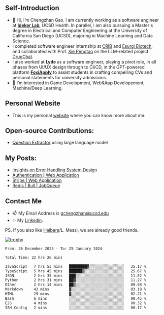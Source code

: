 ## Self-Introduction
- 👋 Hi, I’m Chengzhan Gao. I am currently working as a software engineer at **[Ideker Lab](https://idekerlab.ucsd.edu/)**, UCSD Health. In parallel, I am also pursuing a Master's degree in Electrical and Computer Engineering at the University of California San Diego (UCSD), majoring in Machine Learning and Data Science.
- I completed software engineer internship at [CRIB](https://apps.apple.com/us/app/crib-for-roommates/id6468918103?platform=iphone) and [Esurgi Biotech](https://myesurgi.com/), and collaborated with Prof. [Xie Pengtao](https://pengtaoxie.github.io/) on the LLM-related project [DrugChat](https://github.com/UCSD-AI4H/drugchat).
- I also worked at **Lyde** as a software engineer, playing a pivot role, in all phases from UI/UX design through to CI/CD, in the GPT-powered platform **[FoxiApply](https://lyde.io)** to assist students in crafting compelling CVs and personal statements for university admissions.
- 👀 I’m interested in Game Development, Web&App Developement, Machine/Deep Learning.

## Personal Website
-  This is my personal [website](https://gaochengzhan.netlify.app/) where you can know more about me.

## Open-source Contributions:
- [Question Extractor](https://github.com/nestordemeure/question_extractor) using large language model

## My Posts:
- [Insights on Error Handling System Design](https://gaochengzhan.netlify.app/post/error-handling/)
- [Authentication | Web Application](https://gaochengzhan.netlify.app/post/authentication/)
- [Stripe | Web Application](https://gaochengzhan.netlify.app/post/stripe/)
- [Redis | Bull | JobQueue](https://gaochengzhan.netlify.app/post/job-queue/)

## Contact Me
- 📫 My Email Address is gchengzhan@ucsd.edu
- ✨ My [Linkedin](https://www.linkedin.com/in/chengzhan-christoffel-gao/).

PS. If you also like [Haibara](https://www.detectiveconanworld.com/wiki/Ai_Haibara)/L. Messi, we are already good friends.

[![trophy](https://github-profile-trophy.vercel.app/?username=gaochengzhan&theme=flat&row=1&margin-w=12)](https://github.com/ryo-ma/github-profile-trophy)

<!--START_SECTION:waka-->

```txt
From: 26 December 2023 - To: 25 January 2024

Total Time: 22 hrs 26 mins

JavaScript   7 hrs 53 mins   ████████▓░░░░░░░░░░░░░░░░   35.17 %
TypeScript   5 hrs 45 mins   ██████▒░░░░░░░░░░░░░░░░░░   25.67 %
JSON         2 hrs 35 mins   ███░░░░░░░░░░░░░░░░░░░░░░   11.52 %
Python       2 hrs 31 mins   ██▓░░░░░░░░░░░░░░░░░░░░░░   11.27 %
Other        2 hrs 14 mins   ██▒░░░░░░░░░░░░░░░░░░░░░░   09.98 %
Markdown     42 mins         ▓░░░░░░░░░░░░░░░░░░░░░░░░   03.19 %
HTML         29 mins         ▓░░░░░░░░░░░░░░░░░░░░░░░░   02.21 %
Bash         6 mins          ░░░░░░░░░░░░░░░░░░░░░░░░░   00.45 %
EJS          4 mins          ░░░░░░░░░░░░░░░░░░░░░░░░░   00.32 %
SSH Config   2 mins          ░░░░░░░░░░░░░░░░░░░░░░░░░   00.17 %
```

<!--END_SECTION:waka-->

<!---
gaochengzhan/gaochengzhan is a ✨ special ✨ repository because its `README.md` (this file) appears on your GitHub profile.
You can click the Preview link to take a look at your changes.
--->
